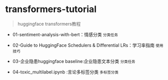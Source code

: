 # transformers-tutorial

> huggingface transformers教程



- 01-sentiment-analysis-with-bert：情感分类 `分类任务`

- 02-Guide to HuggingFace Schedulers & Differential LRs：学习率指南 `使用技巧`

- 03-企业隐患huggingface baseline:企业隐患文本分类 `分类任务`

- 04-toxic_multilabel.ipynb :言论多标签分类 `多标签分类`